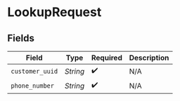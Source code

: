 # LookupRequest


## Fields

| Field              | Type               | Required           | Description        |
| ------------------ | ------------------ | ------------------ | ------------------ |
| `customer_uuid`    | *String*           | :heavy_check_mark: | N/A                |
| `phone_number`     | *String*           | :heavy_check_mark: | N/A                |